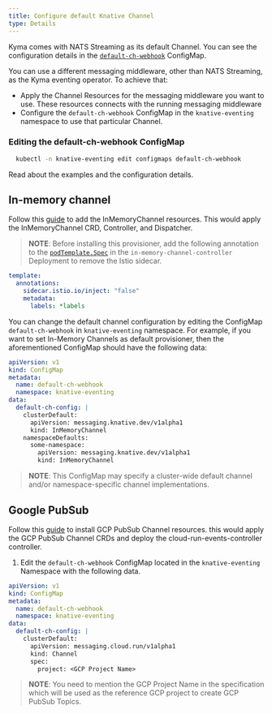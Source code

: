 ```yaml
---
title: Configure default Knative Channel
type: Details
---
```



Kyma comes with NATS Streaming as its default Channel. You can see the configuration details in the [`default-ch-webhook`](../../resources/knative-eventing/charts/knative-eventing/templates/eventing.yaml) ConfigMap.

You can use a different messaging middleware, other than NATS Streaming, as the Kyma eventing operator.
To achieve that:

- Apply the Channel Resources for the messaging middleware you want to use. These resources connects with the running messaging middleware
- Configure the `default-ch-webhook` ConfigMap in the `knative-eventing` namespace to use that particular Channel.

### Editing the default-ch-webhook ConfigMap

  ```bash
    kubectl -n knative-eventing edit configmaps default-ch-webhook
  ```

Read about the examples and the configuration details.

## In-memory channel

Follow this [guide](https://github.com/knative/eventing/tree/master/config/channels/in-memory-channel) to add the InMemoryChannel resources. This would apply the InMemoryChannel CRD, Controller, and Dispatcher.

>**NOTE**: Before installing this provisioner, add the following annotation to the [`podTemplate.Spec`](https://github.com/knative/eventing/blob/master/config/channels/in-memory-channel/300-in-memory-channel.yaml) in the `in-memory-channel-controller` Deployment to remove the Istio sidecar.

```yaml
template:
  annotations:
    sidecar.istio.io/inject: "false"
    metadata:
      labels: *labels
```

You can change the default channel configuration by editing the ConfigMap `default-ch-webhook` in `knative-eventing` namespace. For example, if you want to set In-Memory Channels as default provisioner, then the aforementioned ConfigMap should have the following data:

```yaml
apiVersion: v1
kind: ConfigMap
metadata:
  name: default-ch-webhook
  namespace: knative-eventing
data:
  default-ch-config: |
    clusterDefault:
      apiVersion: messaging.knative.dev/v1alpha1
      kind: InMemoryChannel
    namespaceDefaults:
      some-namespace:
        apiVersion: messaging.knative.dev/v1alpha1
        kind: InMemoryChannel
```
> **NOTE**: This ConfigMap may specify a cluster-wide default channel and/or namespace-specific channel implementations.

## Google PubSub

Follow this [guide](https://github.com/google/knative-gcp/blob/master/docs/install/README.md) to install GCP PubSub Channel resources. this would apply the GCP PubSub Channel CRDs and deploy the cloud-run-events-controller controller.

1. Edit  the `default-ch-webhook` ConfigMap located in the `knative-eventing` Namespace with the following data.

```yaml
apiVersion: v1
kind: ConfigMap
metadata:
  name: default-ch-webhook
  namespace: knative-eventing
data:
  default-ch-config: |
    clusterDefault:
      apiVersion: messaging.cloud.run/v1alpha1
      kind: Channel
      spec:
        project: <GCP Project Name>
```
> **NOTE**: You need to mention the GCP Project Name in the specification which will be used as the reference GCP project to create GCP PubSub Topics.
